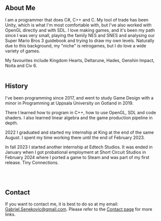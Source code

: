 <div class="content-box">

<h2>About Me</h2>

I am a programmer that does C#, C++ and C. My tool of trade has been Unity, which is what I'm most comfortable with, but I've also worked with OpenGL directly and with SDL. I love making games, and it's been my path since I was very small, playing the family NES and SNES and analysing our Super Mario Bros 3 guidebook and trying to draw my own levels. Naturally due to this background, my "niche" is retrogames, but I do love a wide variety of games.

My favourites include Kingdom Hearts, Deltarune, Hades, Genshin Impact, Noita and Civ 6.
<br><br>
<h2>History</h2>

I've been programming since 2017, and went to study Game Design with a minor in Programming at Uppsala University on Gotland in 2019.

There I learned how to program in C++, how to use OpenGL, SDL and code shaders. I also learned linear algebra and the game production pipeline in depth.

2022 I graduated and started my internship at King at the end of the same August. I spent my time working there until the end of February 2023.

In fall 2023 I started another internship at Edtech Studios. It was ended in January when I got probational employment at Short Circuit Studios in February 2024 where I ported a game to Steam and was part of my first release. Tiny Connections.

</div>
<br><br>
<div class="content-box">
<h2>Contact</h2>
If you want to contact me, it is best to do so at my email: <a href="mailto:Gabriel.Senekovic@gmail.com">Gabriel.Senekovic@gmail.com</a>.
Please refer to the <a href="{{ site.baseurl }}/about/contact.html">Contact page</a> for more links.
</div>